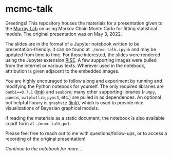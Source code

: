 # mcmc-talk

Greetings! This repository houses the materials for a presentation given to the [Murray Lab](https://medicine.yale.edu/lab/murray/) on using Markov Chain Monte Carlo for fitting statistical models. The original presentation was on May 3, 2022.

The slides are in the format of a Jupyter notebook written to be presentation-friendly. It can be found at `./mcmc-talk.ipynb` and may be updated from time to time. For those interested, the slides were rendered using the Jupyter extension [RISE](https://rise.readthedocs.io/en/stable/). A few supporting images were pulled from the internet or various texts. Wherever used in the notebook, attribution is given adjacent to the embedded images.

You are highly encouraged to follow along and experiment by running and modifying the Python notebook for yourself. The only required libraries are `bambi==0.7.1` ([link](https://bambinos.github.io/bambi/)) and `seaborn`; many other supporting libraries (`numpy`, `pandas`, `matplotlib`, `pymc3`, etc.) are pulled in as dependences. An optional but helpful library is `graphviz` ([link](https://pypi.org/project/graphviz/)), which is used to provide nice visualizations of Bayesian graphical models.

If reading the materials as a static document, the notebook is also available in pdf form at `./mcmc-talk.pdf`.

Please feel free to reach out to me with questions/follow-ups, or to access a recording of the original presentation!

*Continue to the notebook for more...*